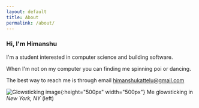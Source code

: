 ```yaml
---
layout: default
title: About
permalink: /about/
---
```


<h3>Hi, I'm Himanshu</h3>

I'm a student interested in computer science and building software.

When I'm not on my computer you can finding me spinning poi or dancing.

The best way to reach me is through email [himanshukattelu@gmail.com](mailto:himanshukattelu@gmail.com)

![Glowsticking image](https://yt3.ggpht.com/-bcySgrrsXRY/AAAAAAAAAAI/AAAAAAAAAAA/EUXeWXapw-U/s900-c-k-no-rj-c0xffffff/photo.jpg){:height="500px" width="500px"}
Me glowsticking in *New York, NY* (left)